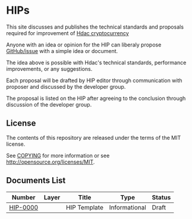

HIPs
====
This site discusses and publishes the technical standards and proposals required for improvement of
[Hdac cryptocurrency](https://hdactech.com/)

Anyone with an idea or opinion for the HIP can liberaly propose [GitHub/issue](https://github.com/Hdactech/hdac/issues) with a simple idea or document.

The idea above is possible with Hdac's technical standards, performance improvements, or any suggestions.

Each proposal will be drafted by HIP editor through communication with proposer and discussed by the developer group.

The proposal is listed on the HIP after agreeing to the conclusion through discussion of the developer group.


License
-------

The contents of this repository are released under the terms of the MIT license.

See [COPYING](COPYING) for more information or see http://opensource.org/licenses/MIT.


Documents List
--------------
| Number                 |Layer   | Title                                                                 | Type          | Status   |
|------------------------|-------|---------------------------------------------------------------------|---------------|----------|
| [HIP-0000](hip-0000.md) |       |  HIP Template                                                       | Informational | Draft |
        
